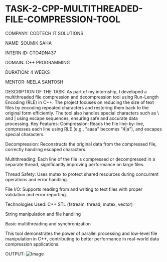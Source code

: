 # TASK-2-CPP-MULTITHREADED-FILE-COMPRESSION-TOOL

COMPANY: CODTECH IT SOLUTIONS

NAME: SOUMIK SAHA

INTERN ID: CTO4DN437

DOMAIN: C++ PROGRAMMING 

DURATION: 4 WEEKS

MENTOR: NEELA SANTOSH

DESCRIPTION OF THE TASK: 
As part of my internship, I developed a multithreaded file compression and decompression tool using Run-Length Encoding (RLE) in C++. The project focuses on reducing the size of text files by encoding repeated characters and restoring them back to the original form efficiently. The tool also handles special characters such as \ and | using escape sequences, ensuring safe and accurate data processing.
Key Features:
Compression: Reads the file line-by-line, compresses each line using RLE (e.g., "aaaa" becomes "4|a"), and escapes special characters.

Decompression: Reconstructs the original data from the compressed file, correctly handling escaped characters.

Multithreading: Each line of the file is compressed or decompressed in a separate thread, significantly improving performance on large files.

Thread Safety: Uses mutex to protect shared resources during concurrent operations and error handling.

File I/O: Supports reading from and writing to text files with proper validation and error reporting.

Technologies Used:
C++ STL (fstream, thread, mutex, vector)

String manipulation and file handling

Basic multithreading and synchronization

This tool demonstrates the power of parallel processing and low-level file manipulation in C++, contributing to better performance in real-world data compression applications.

OUTPUT:
![Image](https://github.com/user-attachments/assets/230efb25-596e-4b3b-85c3-73c499a3f83f)

